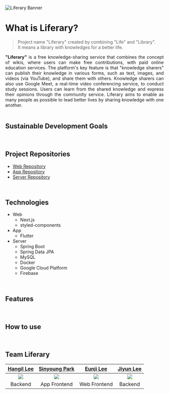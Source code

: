 ![Liferary Banner](https://user-images.githubusercontent.com/14046092/228737335-f016bbd6-0722-481e-a1bb-025a0af0af67.png)
# What is Liferary?

> Project name "Liferary" created by combining "Life" and "Library".  
It means a library with knowledges for a better life.

<div align="justify">
  <b>"Liferary"</b> is a free knowledge-sharing service that combines the concept of wikis, where users can make free contributions, with paid online education services. The platform's key feature is that "knowledge sharers" can publish their knowledge in various forms, such as text, images, and videos (via YouTube), and share them with others. Knowledge sharers can also use Google Meet, a real-time video conferencing service, to conduct study sessions. Users can learn from the shared knowledge and express their opinions through the community service. Liferary aims to enable as many people as possible to lead better lives by sharing knowledge with one another.
</div>
<br/>

## Sustainable Development Goals
<br/>

## Project Repositories
* [Web Repository](https://github.com/GDSC-SKHU/liferary-frontend)
* [App Repository](https://github.com/GDSC-SKHU/liferary-mobile)
* [Server Repository](https://github.com/GDSC-SKHU/liferary-backend)
<br/>

## Technologies
* Web
  * Next.js
  * styled-components
* App
  * Flutter
* Server
  * Spring Boot
  * Spring Data JPA
  * MySQL
  * Docker
  * Google Cloud Platform
  * Firebase
<br/>

## Features
<br/>

## How to use
<br/>

## Team Liferary
|[Hangil Lee](https://github.com/hangillee)|[Sinyoung Park](https://github.com/ParkSY0919)|[Eunji Lee](https://github.com/Lee2Eunji)|[Jiyun Lee](https://github.com/dd-jiyun)|
|:---:|:---:|:---:|:---:|
|<img src="https://github.com/hangillee.png">|<img src="https://github.com/ParkSY0919.png">|<img src="https://github.com/Lee2Eunji.png">|<img src="https://github.com/dd-jiyun.png">|
|Backend|App Frontend|Web Frontend|Backend|
